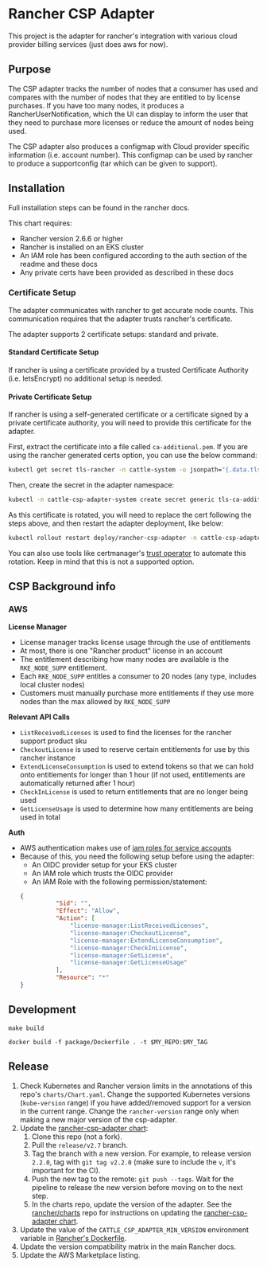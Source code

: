 # Rancher CSP Adapter

This project is the adapter for rancher's integration with various cloud provider billing services (just does aws for now).

## Purpose

The CSP adapter tracks the number of nodes that a consumer has used and compares with the number of nodes that they are
entitled to by license purchases. If you have too many nodes, it produces a RancherUserNotification, which the UI
can display to inform the user that they need to purchase more licenses or reduce the amount of nodes being used.

The CSP adapter also produces a configmap with Cloud provider specific information (i.e. account number). This configmap
can be used by rancher to produce a supportconfig (tar which can be given to support).

## Installation

Full installation steps can be found in the rancher docs.

This chart requires:

- Rancher version 2.6.6 or higher
- Rancher is installed on an EKS cluster
- An IAM role has been configured according to the auth section of the readme and these docs
- Any private certs have been provided as described in these docs

### Certificate Setup

The adapter communicates with rancher to get accurate node counts. This communication requires that the adapter trusts rancher's certificate.

The adapter supports 2 certificate setups: standard and private.

#### Standard Certificate Setup

If rancher is using a certificate provided by a trusted Certificate Authority (i.e. letsEncrypt) no additional setup is needed.

#### Private Certificate Setup

If rancher is using a self-generated certificate or a certificate signed by a private certificate authority, you will need to provide this certificate for the adapter.

First, extract the certificate into a file called `ca-additional.pem`. If you are using the rancher generated certs option, you can use the below command:

```bash
kubectl get secret tls-rancher -n cattle-system -o jsonpath="{.data.tls\.crt}" | base64 -d  >> ca-additional.pem
```

Then, create the secret in the adapter namespace:

```bash
kubectl -n cattle-csp-adapter-system create secret generic tls-ca-additional --from-file=ca-additional.pem
```

As this certificate is rotated, you will need to replace the cert following the steps above, and then restart the adapter deployment, like below:

```bash
kubectl rollout restart deploy/rancher-csp-adapter -n cattle-csp-adapter-system
```

You can also use tools like certmanager's [trust operator](https://cert-manager.io/docs/projects/trust/) to automate this rotation. Keep in mind that this is not a supported option.

## CSP Background info 


### AWS

**License Manager**
- License manager tracks license usage through the use of entitlements
- At most, there is one "Rancher product" license in an account
- The entitlement describing how many nodes are available is the `RKE_NODE_SUPP` entitlement.
- Each `RKE_NODE_SUPP` entitles a consumer to 20 nodes (any type, includes local cluster nodes)
- Customers must manually purchase more entitlements if they use more nodes than the max allowed by `RKE_NODE_SUPP`

**Relevant API Calls**
- `ListReceivedLicenses` is used to find the licenses for the rancher support product sku
- `CheckoutLicense` is used to reserve certain entitlements for use by this rancher instance
- `ExtendLicenseConsumption` is used to extend tokens so that we can hold onto entitlements for longer than 1 hour (if not used, entitlements are automatically returned after 1 hour)
- `CheckInLicense` is used to return entitlements that are no longer being used
- `GetLicenseUsage` is used to determine how many entitlements are being used in total

**Auth**
- AWS authentication makes use of [iam roles for service accounts](https://docs.aws.amazon.com/eks/latest/userguide/iam-roles-for-service-accounts.html)
- Because of this, you need the following setup before using the adapter:
  - An OIDC provider setup for your EKS cluster
  - An IAM role which trusts the OIDC provider
  - An IAM Role with the following permission/statement:
  ```json
  {
            "Sid": "",
            "Effect": "Allow",
            "Action": [
                "license-manager:ListReceivedLicenses",
                "license-manager:CheckoutLicense",
                "license-manager:ExtendLicenseConsumption",
                "license-manager:CheckInLicense",
                "license-manager:GetLicense",
                "license-manager:GetLicenseUsage"
            ],
            "Resource": "*"
  }
  ```

## Development
`make build`

`docker build -f package/Dockerfile . -t $MY_REPO:$MY_TAG`

## Release

1. Check Kubernetes and Rancher version limits in the annotations of this repo's `charts/Chart.yaml`. Change the supported Kubernetes versions (`kube-version` range) if you have added/removed support for a version in the current range. Change the `rancher-version` range only when making a new major version of the csp-adapter.
2. Update the [rancher-csp-adapter chart](https://github.com/rancher/charts/blob/dev-v2.7/packages/rancher-csp-adapter/package.yaml):
    1. Clone this repo (not a fork).
    2. Pull the `release/v2.7` branch.
    3. Tag the branch with a new version. For example, to release version `2.2.0`, tag with `git tag v2.2.0` (make sure to include the `v`, it's important for the CI).
    4. Push the new tag to the remote: `git push --tags`. Wait for the pipeline to release the new version before moving on to the next step.
    5. In the charts repo, update the version of the adapter. See the [rancher/charts](https://github.com/rancher/charts/tree/dev-v2.7) repo for instructions on updating the [rancher-csp-adapter chart](https://github.com/rancher/charts/blob/dev-v2.7/packages/rancher-csp-adapter/package.yaml).
3. Update the value of the `CATTLE_CSP_ADAPTER_MIN_VERSION` environment variable in [Rancher's Dockerfile](https://github.com/rancher/rancher/blob/release/v2.7/package/Dockerfile).
4. Update the version compatibility matrix in the main Rancher docs.
5. Update the AWS Marketplace listing.
